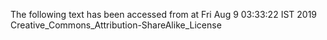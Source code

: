 The following text has been accessed from at Fri Aug 9 03:33:22 IST 2019
Creative_Commons_Attribution-ShareAlike_License
